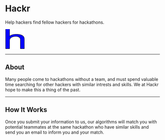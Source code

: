 # Hackr
Help hackers find fellow hackers for hackathons.

![Hackr](static/hackr.png)

---

## About
Many people come to hackathons without a team, 
and must spend valuable time searching for other hackers with similar intrests and skills.
We at Hackr hope to make this a thing of the past.

---

## How It Works
Once you submit your information to us, 
our algorithms will match you with potential teammates at the same hackathon who have similar skills and send you an email to inform you and your match.